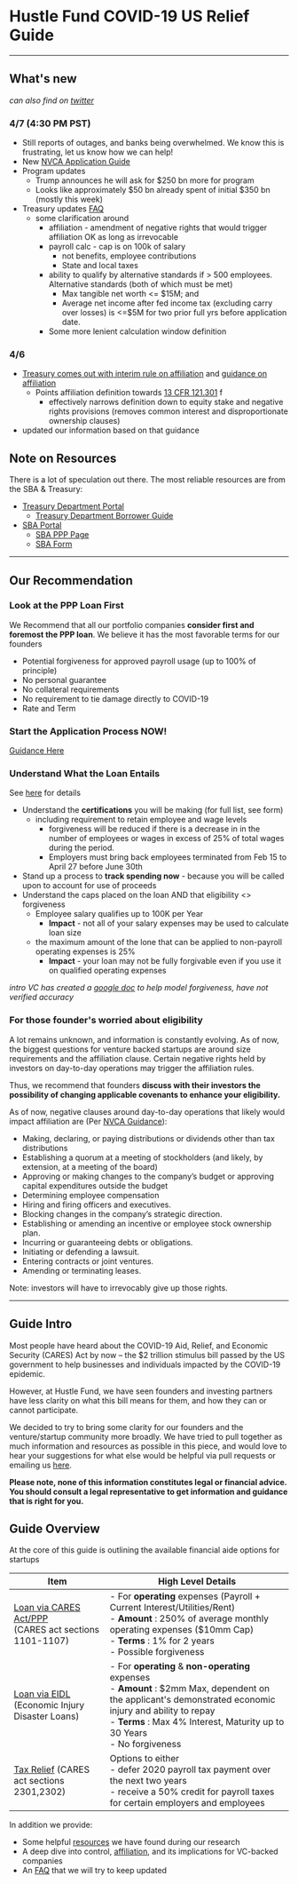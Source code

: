 # Hustle Fund COVID-19 US Relief Guide

----

## What's new

_can also find on [twitter](https://twitter.com/will_bricker)_

### 4/7 (4:30 PM PST)

- Still reports of outages, and banks being overwhelmed. We know this is frustrating, let us know how we can help!
- New [NVCA Application Guide](https://nvca.org/wp-content/uploads/2020/04/NVCA-PPP-Loan-Application-Guidance.pdf)
- Program updates
  - Trump announces he will ask for $250 bn more for program 
  - Looks like approximately $50 bn already spent of initial $350 bn (mostly this week)
- Treasury updates [FAQ](https://home.treasury.gov/system/files/136/Paycheck-Protection-Program-Frequenty-Asked-Questions.pdf)
  - some clarification around
    - affiliation - amendment of negative rights that would trigger affiliation OK as long as irrevocable
    - payroll calc - cap is on 100k of salary
      - not benefits, employee contributions
      - State and local taxes
    - ability to qualify by alternative standards if > 500 employees. Alternative standards (both of which must be met)
      - Max tangible net worth <= $15M; and
      - Average net income after fed income tax (excluding carry over losses) is <=$5M for two prior full yrs before application date.
    - Some more lenient calculation window definition
  

### 4/6

- [Treasury comes out with interim rule on affiliation](https://home.treasury.gov/system/files/136/SBA%20IFR%202.pdf) and [guidance on affiliation](https://home.treasury.gov/system/files/136/Affiliation%20rules%20overview%20%28for%20public%29.pdf)
  - Points affiliation definition towards  [13 CFR 121.301](https://www.ecfr.gov/cgi-bin/text-idx?SID=7655ef612afd00fe4fba93bfe9122ae7&mc=true&node=se13.1.121_1301&rgn=div8) f
    - effectively narrows definition down to equity stake and negative rights provisions (removes common interest and disproportionate ownership clauses)
- updated our information based on that guidance

## Note on Resources

There is a lot of speculation out there. The most reliable resources are from the SBA & Treasury:

- [Treasury Department Portal](https://home.treasury.gov/policy-issues/top-priorities/cares-act/assistance-for-small-businesses)
  - [Treasury Department Borrower Guide](https://home.treasury.gov/system/files/136/PPP%20Borrower%20Information%20Fact%20Sheet.pdf)
- [SBA Portal](https://www.sba.gov/disaster-assistance/coronavirus-covid-19)
  - [SBA PPP Page](https://www.sba.gov/funding-programs/loans/coronavirus-relief-options/paycheck-protection-program-ppp)
  - [SBA Form](https://www.sba.gov/sites/default/files/2020-04/PPP%20Borrower%20Application%20Form.pdf)
  
----

## Our Recommendation

### Look at the PPP Loan First

We Recommend that all our portfolio companies __consider first and foremost the PPP loan__. We believe it has the most favorable terms for our founders

- Potential forgiveness for approved payroll usage (up to 100% of principle)
- No personal guarantee
- No collateral requirements
- No requirement to tie damage directly to COVID-19
- Rate and Term

### Start the Application Process NOW!

[Guidance Here](A3-Application%20Guidance.md)

### Understand What the Loan Entails

See [here](1-Loan_PPP.md) for details

- Understand the __certifications__ you will be making (for full list, see form)
  - including requirement to retain employee and wage levels
    - forgiveness  will be reduced if there is a decrease in in the number of employees or wages in excess of 25% of total wages during the period.
    - Employers must bring back employees terminated from Feb 15 to April 27 before June 30th
- Stand up a process to __track spending now__ - because you will be called upon to account for use of proceeds
- Understand the caps placed on the loan AND that eligibility <> forgiveness
  - Employee salary qualifies up to 100K per Year
    - __Impact__ - not all of your salary expenses may be used to calculate loan size
  - the maximum amount of the lone that can be applied to non-payroll operating expenses is 25%
    - __Impact__ -  your loan may not be fully forgivable even if you use it on qualified operating expenses

_intro VC has created a [google doc](https://docs.google.com/spreadsheets/d/1RL-yqNeLQzMwCi08hsJRzS-6I4m7C7TfMrnv-SmAH2w/edit#gid=1299986469) to help model forgiveness, have not verified accuracy_

### For those founder's worried about eligibility

A lot remains unknown, and information is constantly evolving. As of now, the biggest questions for venture backed startups are around size requirements and the affiliation clause. Certain negative rights held by investors on day-to-day operations may trigger the affiliation rules.

Thus, we recommend that founders __discuss with their investors the possibility of changing applicable covenants to enhance your eligibility.__

As of now, negative clauses around day-to-day operations that likely would impact affiliation are (Per [NVCA Guidance](https://nvca.org/wp-content/uploads/2020/03/VC-SBA-Lending-and-Affiliation-Guidance-for-SBA-Loan-Programs.pdf)):

- Making, declaring, or paying distributions or dividends other than tax distributions
- Establishing a quorum at a meeting of stockholders (and likely, by extension, at a meeting of the board)
- Approving or making changes to the company’s budget or approving capital expenditures outside the budget
- Determining employee compensation
- Hiring and firing officers and executives.
- Blocking changes in the company’s strategic direction.
- Establishing or amending an incentive or employee stock ownership plan.
- Incurring or guaranteeing debts or obligations.
- Initiating or defending a lawsuit.
- Entering contracts or joint ventures.
- Amending or terminating leases.

Note: investors will have to irrevocably give up those rights.

----

## Guide Intro

Most people have heard about the  COVID-19 Aid, Relief, and Economic Security (CARES) Act by now – the $2 trillion stimulus bill passed by the US government to help businesses and individuals impacted by the COVID-19 epidemic.

However, at Hustle Fund, we have seen founders and investing partners have less clarity on what this bill means for them, and how they can or cannot participate.

 We decided to try to bring some clarity for our founders and the venture/startup community more broadly. We have tried to pull together as much information and resources as possible in this piece, and would love to hear your suggestions for what else would be helpful via pull requests or emailing us [here](mailto:deals@hustlefund.vc).

__Please note, none of this information constitutes legal or financial advice. You should consult a legal representative to get information and guidance that is right for you.__

## Guide Overview

At the core of this guide is outlining the available financial aide options for startups

| **Item** | **High Level Details** |
| --- | --- |
| [Loan via CARES Act/PPP](1-Loan_PPP.md) <br/> (CARES act sections 1101-1107) | - For **operating** expenses (Payroll + Current Interest/Utilities/Rent) <br/>- **Amount** : 250% of average monthly operating expenses ($10mm Cap) <br/> - **Terms** : 1% for 2 years <br/> - Possible forgiveness |
| [Loan via EIDL](2-Loan_EIDL.md) (Economic Injury Disaster Loans) | - For **operating** &amp; **non-operating** expenses <br/> - **Amount** : $2mm Max, dependent on the applicant's demonstrated economic injury and ability to repay <br/> - **Terms** : Max 4% Interest, Maturity up to 30 Years <br/> - No forgiveness |
| [Tax Relief](3-Tax_Relief.md) (CARES act sections 2301,2302) | Options to either <br/> - defer 2020 payroll tax payment over the next two years <br/> - receive a 50% credit for payroll taxes for certain employers and employees |

In addition we provide:

- Some helpful [resources](A1-Resources.md) we have found during our research
- A deep dive into control, [affiliation](A2-Affiliation_Control.md), and its implications for VC-backed companies
- An [FAQ](A4-FAQ.md) that we will try to keep updated
